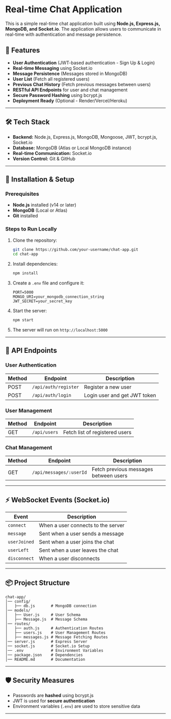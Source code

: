 # Real-time Chat Application

This is a simple real-time chat application built using **Node.js, Express.js, MongoDB, and Socket.io**. The application allows users to communicate in real-time with authentication and message persistence.

## 🚀 Features

- **User Authentication** (JWT-based authentication - Sign Up & Login)
- **Real-time Messaging** using Socket.io
- **Message Persistence** (Messages stored in MongoDB)
- **User List** (Fetch all registered users)
- **Previous Chat History** (Fetch previous messages between users)
- **RESTful API Endpoints** for user and chat management
- **Secure Password Hashing** using bcrypt.js
- **Deployment Ready** (Optional - Render/Vercel/Heroku)

---

## 🛠 Tech Stack

- **Backend:** Node.js, Express.js, MongoDB, Mongoose, JWT, bcrypt.js, Socket.io
- **Database:** MongoDB (Atlas or Local MongoDB instance)
- **Real-time Communication:** Socket.io
- **Version Control:** Git & GitHub

---

## 📌 Installation & Setup

### Prerequisites
- **Node.js** installed (v14 or later)
- **MongoDB** (Local or Atlas)
- **Git** installed

### Steps to Run Locally

1. Clone the repository:
   ```sh
   git clone https://github.com/your-username/chat-app.git
   cd chat-app
   ```

2. Install dependencies:
   ```sh
   npm install
   ```

3. Create a `.env` file and configure it:
   ```env
   PORT=5000
   MONGO_URI=your_mongodb_connection_string
   JWT_SECRET=your_secret_key
   ```

4. Start the server:
   ```sh
   npm start
   ```

5. The server will run on `http://localhost:5000`

---

## 🔌 API Endpoints

### **User Authentication**
| Method | Endpoint | Description |
|--------|---------|-------------|
| POST | `/api/auth/register` | Register a new user |
| POST | `/api/auth/login` | Login user and get JWT token |

### **User Management**
| Method | Endpoint | Description |
|--------|---------|-------------|
| GET | `/api/users` | Fetch list of registered users |

### **Chat Management**
| Method | Endpoint | Description |
|--------|---------|-------------|
| GET | `/api/messages/:userId` | Fetch previous messages between users |

---

## ⚡ WebSocket Events (Socket.io)

| Event | Description |
|--------|-------------|
| `connect` | When a user connects to the server |
| `message` | Sent when a user sends a message |
| `userJoined` | Sent when a user joins the chat |
| `userLeft` | Sent when a user leaves the chat |
| `disconnect` | When a user disconnects |

---

## 📦 Project Structure

```
chat-app/
│── config/
│   ├── db.js       # MongoDB connection
│── models/
│   ├── User.js     # User Schema
│   ├── Message.js  # Message Schema
│── routes/
│   ├── auth.js     # Authentication Routes
│   ├── users.js    # User Management Routes
│   ├── messages.js # Message Fetching Routes
│── server.js       # Express Server
│── socket.js       # Socket.io Setup
│── .env            # Environment Variables
│── package.json    # Dependencies
│── README.md       # Documentation
```

---

## 🛡 Security Measures
- Passwords are **hashed** using bcrypt.js
- JWT is used for **secure authentication**
- Environment variables (`.env`) are used to store sensitive data

---

